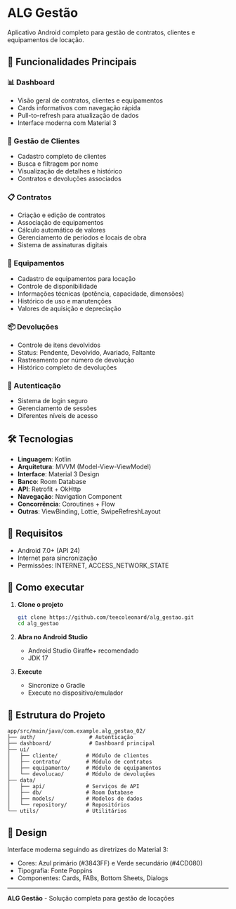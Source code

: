 ﻿# ALG Gestão

Aplicativo Android completo para gestão de contratos, clientes e equipamentos de locação.

## 🚀 Funcionalidades Principais

### 📊 Dashboard
- Visão geral de contratos, clientes e equipamentos
- Cards informativos com navegação rápida
- Pull-to-refresh para atualização de dados
- Interface moderna com Material 3

### 👥 Gestão de Clientes  
- Cadastro completo de clientes
- Busca e filtragem por nome
- Visualização de detalhes e histórico
- Contratos e devoluções associados

### 📋 Contratos
- Criação e edição de contratos
- Associação de equipamentos
- Cálculo automático de valores
- Gerenciamento de períodos e locais de obra
- Sistema de assinaturas digitais

### 🔧 Equipamentos
- Cadastro de equipamentos para locação
- Controle de disponibilidade
- Informações técnicas (potência, capacidade, dimensões)
- Histórico de uso e manutenções
- Valores de aquisição e depreciação

### 📦 Devoluções
- Controle de itens devolvidos
- Status: Pendente, Devolvido, Avariado, Faltante
- Rastreamento por número de devolução
- Histórico completo de devoluções

### 🔐 Autenticação
- Sistema de login seguro
- Gerenciamento de sessões
- Diferentes níveis de acesso

## 🛠️ Tecnologias

- **Linguagem**: Kotlin
- **Arquitetura**: MVVM (Model-View-ViewModel)
- **Interface**: Material 3 Design
- **Banco**: Room Database
- **API**: Retrofit + OkHttp
- **Navegação**: Navigation Component
- **Concorrência**: Coroutines + Flow
- **Outras**: ViewBinding, Lottie, SwipeRefreshLayout

## 📱 Requisitos

- Android 7.0+ (API 24)
- Internet para sincronização
- Permissões: INTERNET, ACCESS_NETWORK_STATE

## 🚀 Como executar

1. **Clone o projeto**
   ```bash
   git clone https://github.com/teecoleonard/alg_gestao.git
   cd alg_gestao
   ```

2. **Abra no Android Studio**
   - Android Studio Giraffe+ recomendado
   - JDK 17

3. **Execute**
   - Sincronize o Gradle
   - Execute no dispositivo/emulador

## 📁 Estrutura do Projeto

```
app/src/main/java/com.example.alg_gestao_02/
├── auth/                 # Autenticação
├── dashboard/            # Dashboard principal  
├── ui/
│   ├── cliente/         # Módulo de clientes
│   ├── contrato/        # Módulo de contratos
│   ├── equipamento/     # Módulo de equipamentos
│   └── devolucao/       # Módulo de devoluções
├── data/
│   ├── api/             # Serviços de API
│   ├── db/              # Room Database
│   ├── models/          # Modelos de dados
│   └── repository/      # Repositórios
└── utils/               # Utilitários
```

## 🎨 Design

Interface moderna seguindo as diretrizes do Material 3:
- Cores: Azul primário (#3843FF) e Verde secundário (#4CD080)
- Tipografia: Fonte Poppins
- Componentes: Cards, FABs, Bottom Sheets, Dialogs

---

**ALG Gestão** - Solução completa para gestão de locações
